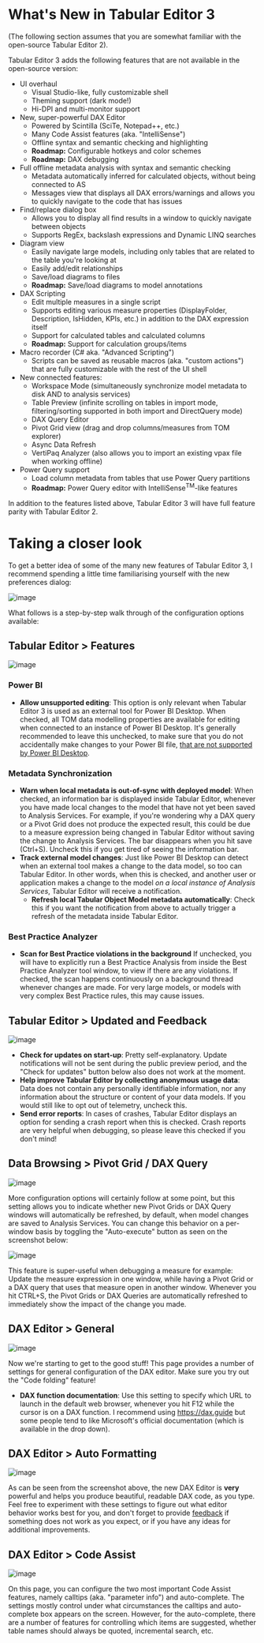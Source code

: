 # What's New in Tabular Editor 3

(The following section assumes that you are somewhat familiar with the open-source Tabular Editor 2).

Tabular Editor 3 adds the following features that are not available in the open-source version:

- UI overhaul
  - Visual Studio-like, fully customizable shell
  - Theming support (dark mode!)
  - Hi-DPI and multi-monitor support
- New, super-powerful DAX Editor
  - Powered by Scintilla (SciTe, Notepad++, etc.)
  - Many Code Assist features (aka. "IntelliSense")
  - Offline syntax and semantic checking and highlighting
  - **Roadmap:** Configurable hotkeys and color schemes
  - **Roadmap:** DAX debugging
- Full offline metadata analysis with syntax and semantic checking
  - Metadata automatically inferred for calculated objects, without being connected to AS
  - Messages view that displays all DAX errors/warnings and allows you to quickly navigate to the code that has issues
- Find/replace dialog box
  - Allows you to display all find results in a window to quickly navigate between objects
  - Supports RegEx, backslash expressions and Dynamic LINQ searches
- Diagram view
  - Easily navigate large models, including only tables that are related to the table you're looking at
  - Easily add/edit relationships
  - Save/load diagrams to files
  - **Roadmap:** Save/load diagrams to model annotations
- DAX Scripting
  - Edit multiple measures in a single script
  - Supports editing various measure properties (DisplayFolder, Description, IsHidden, KPIs, etc.) in addition to the DAX expression itself
  - Support for calculated tables and calculated columns
  - **Roadmap:** Support for calculation groups/items
- Macro recorder (C# aka. "Advanced Scripting")
  - Scripts can be saved as reusable macros (aka. "custom actions") that are fully customizable with the rest of the UI shell
- New connected features:
  - Workspace Mode (simultaneously synchronize model metadata to disk AND to analysis services)
  - Table Preview (infinite scrolling on tables in import mode, filtering/sorting supported in both import and DirectQuery mode)
  - DAX Query Editor
  - Pivot Grid view (drag and drop columns/measures from TOM explorer)
  - Async Data Refresh
  - VertiPaq Analyzer (also allows you to import an existing vpax file when working offline)
- Power Query support
  - Load column metadata from tables that use Power Query partitions
  - **Roadmap:** Power Query editor with IntelliSense<sup>TM</sup>-like features

In addition to the features listed above, Tabular Editor 3 will have full feature parity with Tabular Editor 2.

# Taking a closer look

To get a better idea of some of the many new features of Tabular Editor 3, I recommend spending a little time familiarising yourself with the new preferences dialog:

![image](https://user-images.githubusercontent.com/8976200/104600344-295e2780-5679-11eb-9e90-8e97f2c003b8.png)

What follows is a step-by-step walk through of the configuration options available:

## Tabular Editor > Features

![image](https://user-images.githubusercontent.com/8976200/104600495-5ad6f300-5679-11eb-9572-af99f0895859.png)

### Power BI

- **Allow unsupported editing**: This option is only relevant when Tabular Editor 3 is used as an external tool for Power BI Desktop. When checked, all TOM data modelling properties are available for editing when connected to an instance of Power BI Desktop. It's generally recommended to leave this unchecked, to make sure that you do not accidentally make changes to your Power BI file, [that are not supported by Power BI Desktop](https://docs.microsoft.com/en-us/power-bi/create-reports/desktop-external-tools#supported-write-operations).

### Metadata Synchronization

- **Warn when local metadata is out-of-sync with deployed model**: When checked, an information bar is displayed inside Tabular Editor, whenever you have made local changes to the model that have not yet been saved to Analysis Services. For example, if you're wondering why a DAX query or a Pivot Grid does not produce the expected result, this could be due to a measure expression being changed in Tabular Editor without saving the change to Analysis Services. The bar disappears when you hit save (Ctrl+S). Uncheck this if you get tired of seeing the information bar.
- **Track external model changes**: Just like Power BI Desktop can detect when an external tool makes a change to the data model, so too can Tabular Editor. In other words, when this is checked, and another user or application makes a change to the model *on a local instance of Analysis Services*, Tabular Editor will receive a notification.
  - **Refresh local Tabular Object Model metadata automatically**: Check this if you want the notification from above to actually trigger a refresh of the metadata inside Tabular Editor.

### Best Practice Analyzer

- **Scan for Best Practice violations in the background** If unchecked, you will have to explicitly run a Best Practice Analysis from inside the Best Practice Analyzer tool window, to view if there are any violations. If checked, the scan happens continuously on a background thread whenever changes are made. For very large models, or models with very complex Best Practice rules, this may cause issues.

## Tabular Editor > Updated and Feedback

![image](https://user-images.githubusercontent.com/8976200/104601469-92926a80-567a-11eb-9499-1d1c8d967c72.png)

- **Check for updates on start-up**: Pretty self-explanatory. Update notifications will not be sent during the public preview period, and the "Check for updates" button below also does not work at the moment.
- **Help improve Tabular Editor by collecting anonymous usage data**: Data does not contain any personally identifiable information, nor any information about the structure or content of your data models. If you would still like to opt out of telemetry, uncheck this.
- **Send error reports**: In cases of crashes, Tabular Editor displays an option for sending a crash report when this is checked. Crash reports are very helpful when debugging, so please leave this checked if you don't mind!

## Data Browsing > Pivot Grid / DAX Query

![image](https://user-images.githubusercontent.com/8976200/104601874-0df41c00-567b-11eb-8ba1-41a992e5664f.png)

More configuration options will certainly follow at some point, but this setting allows you to indicate whether new Pivot Grids or DAX Query windows will automatically be refreshed, by default, when model changes are saved to Analysis Services. You can change this behavior on a per-window basis by toggling the "Auto-execute" button as seen on the screenshot below:

![image](https://user-images.githubusercontent.com/8976200/104602109-56abd500-567b-11eb-9e8f-32ab58390449.png)

This feature is super-useful when debugging a measure for example: Update the measure expression in one window, while having a Pivot Grid or a DAX query that uses that measure open in another window. Whenever you hit CTRL+S, the Pivot Grids or DAX Queries are automatically refreshed to immediately show the impact of the change you made.

## DAX Editor > General

![image](https://user-images.githubusercontent.com/8976200/104602381-a7233280-567b-11eb-8151-cf810b7cb748.png)

Now we're starting to get to the good stuff! This page provides a number of settings for general configuration of the DAX editor. Make sure you try out the "Code folding" feature!

- **DAX function documentation**: Use this setting to specify which URL to launch in the default web browser, whenever you hit F12 while the cursor is on a DAX function. I recommend using https://dax.guide but some people tend to like Microsoft's official documentation (which is available in the drop down).

## DAX Editor > Auto Formatting

![image](https://user-images.githubusercontent.com/8976200/104602767-084b0600-567c-11eb-88ea-018e3d436f68.png)

As can be seen from the screenshot above, the new DAX Editor is **very** powerful and helps you produce beautiful, readable DAX code, as you type. Feel free to experiment with these settings to figure out what editor behavior works best for you, and don't forget to provide [feedback](https://github.com/TabularEditor3/PublicPreview/issues/new) if something does not work as you expect, or if you have any ideas for additional improvements.

## DAX Editor > Code Assist

![image](https://user-images.githubusercontent.com/8976200/104603313-90311000-567c-11eb-853d-6ca6e0f0ed07.png)

On this page, you can configure the two most important Code Assist features, namely calltips (aka. "parameter info") and auto-complete. The settings mostly control under what circumstances the calltips and auto-complete box appears on the screen. However, for the auto-complete, there are a number of features for controlling which items are suggested, whether table names should always be quoted, incremental search, etc.
